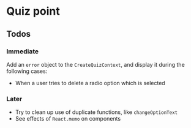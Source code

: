# Quiz point 

## Todos 

### Immediate 

Add an `error` object to the `CreateQuizContext`, and display it during the following cases:
* When a user tries to delete a radio option which is selected

### Later 

* Try to clean up use of duplicate functions, like `changeOptionText`
* See effects of `React.memo` on components


